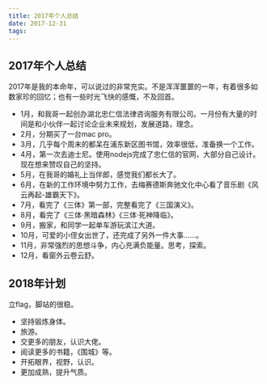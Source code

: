 ```yaml
---
title: 2017年个人总结
date: 2017-12-31
tags:
---
```


## 2017年个人总结
2017年是我的本命年，可以说过的非常充实。不是浑浑噩噩的一年，有着很多如数家珍的回忆；也有一些时光飞快的感慨，不及回首。
<!--more-->

* 1月，和我哥一起创办湖北忠仁信法律咨询服务有限公司。一月份有大量的时间是和小伙伴一起讨论企业未来规划，发展道路，理念。
* 2月，分期买了一台mac pro。
* 3月，几乎每个周末的都呆在浦东新区图书馆，效率很低，准备换一个工作。
* 4月，第一次去迪士尼。使用nodejs完成了忠仁信的官网，大部分自己设计。现在想来赞叹自己的坚持。
* 5月，在我哥的婚礼上当伴郎，感觉我们都长大了。
* 6月，在新的工作环境中努力工作，去梅赛德斯奔驰文化中心看了音乐剧《风云再起-雄霸天下》。
* 7月，看完了《三体》第一部，完整看完了《三国演义》。
* 8月，看完了《三体·黑暗森林》《三体·死神降临》。
* 9月，搬家，和同学一起单车游玩滨江大道。
* 10月，可爱的小侄女出世了，还完成了另外一件大事……。
* 11月，非常强烈的思想斗争，内心充满负能量。思考，探索。
* 12月，看窗外云卷云舒。

## 2018年计划
立flag，脚站的很稳。

* 坚持锻炼身体。
* 旅游。
* 交更多的朋友，认识大佬。
* 阅读更多的书籍，《围城》等。
* 开拓眼界，视野，认识。
* 更加成熟，提升气质。